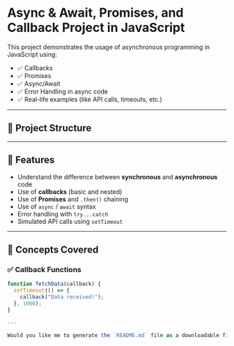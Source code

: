# Async & Await, Promises, and Callback Project in JavaScript

This project demonstrates the usage of asynchronous programming in JavaScript using:

- ✅ Callbacks  
- ✅ Promises  
- ✅ Async/Await  
- ✅ Error Handling in async code  
- ✅ Real-life examples (like API calls, timeouts, etc.)

---

## 📁 Project Structure



---

## 🚀 Features

- Understand the difference between **synchronous** and **asynchronous** code
- Use of **callbacks** (basic and nested)
- Use of **Promises** and `.then()` chaining
- Use of `async` / `await` syntax
- Error handling with `try...catch`
- Simulated API calls using `setTimeout`

---

## 🧠 Concepts Covered

### ✅ Callback Functions

```js
function fetchData(callback) {
  setTimeout(() => {
    callback("Data received!");
  }, 1000);
}

---

Would you like me to generate the `README.md` file as a downloadable file too?

